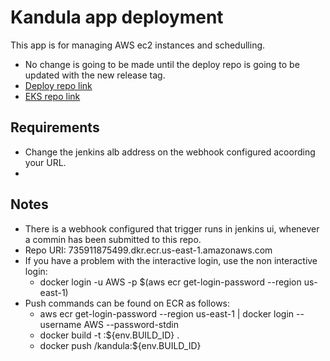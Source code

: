 # Kandula app deployment

This app is for managing AWS ec2 instances and schedulling.

- No change is going to be made until the deploy repo is going to be updated with the new release tag.
- [Deploy repo link](https://github.com/GoddessDianas/terraform-aws-deploy)
- [EKS repo link](https://github.com/GoddessDianas/terraform-eks-eks)


## Requirements

- Change the jenkins alb address on the webhook configured acoording your URL.
- 

## Notes

- There is a webhook configured that trigger runs in jenkins ui, whenever a commin has been submitted to this repo.
- Repo URI: 735911875499.dkr.ecr.us-east-1.amazonaws.com
- If you have a problem with the interactive login, use the non interactive login:
  - docker login -u AWS -p $(aws ecr get-login-password --region us-east-1) <Repo URI>
- Push commands can be found on ECR as follows: 
  - aws ecr get-login-password --region us-east-1 | docker login --username AWS --password-stdin <Repo URI>
  - docker build -t <Repo URI>:${env.BUILD_ID} .
  - docker push <Repo URI>/kandula:${env.BUILD_ID}

